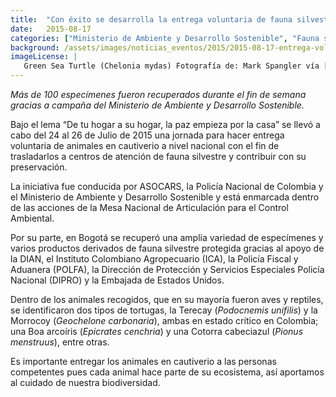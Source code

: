 ```yaml
---
title:  "Con éxito se desarrolla la entrega voluntaria de fauna silvestre en el país"
date:   2015-08-17
categories: ["Ministerio de Ambiente y Desarrollo Sostenible", "Fauna silvestre", "2015"]
background: /assets/images/noticias_eventos/2015/2015-08-17-entrega-voluntaria-de-fauna-silvestre-1.jpg
imageLicense: |
   Green Sea Turtle (Chelonia mydas) Fotografía de: Mark Spangler vía [Flickr](https://flic.kr/p/sUytGj)
---
```


*Más de 100 especímenes fueron recuperados durante el fin de semana gracias a campaña del Ministerio de Ambiente y Desarrollo Sostenible.*  

Bajo el lema “De tu hogar a su hogar, la paz empieza por la casa” se llevó a cabo del 24 al 26 de Julio de 2015 una jornada para hacer entrega voluntaria de animales en cautiverio a nivel nacional con el fin de trasladarlos a centros de atención de fauna silvestre y contribuir con su preservación.  

La iniciativa fue conducida por ASOCARS, la Policía Nacional de Colombia y el Ministerio de Ambiente y Desarrollo Sostenible y está enmarcada dentro de las acciones de la Mesa Nacional de Articulación para el Control Ambiental.  

Por su parte, en Bogotá se recuperó una amplia variedad de especímenes y varios productos derivados de fauna silvestre protegida gracias al apoyo de la DIAN, el Instituto Colombiano Agropecuario (ICA), la Policía Fiscal y Aduanera (POLFA), la Dirección de Protección y Servicios Especiales Policía Nacional (DIPRO) y la Embajada de Estados Unidos.  

Dentro de los animales recogidos, que en su mayoría fueron aves y reptiles, se identificaron dos tipos de tortugas, la Terecay (*Podocnemis unifilis*) y la Morrocoy (*Geochelone carbonaria*), ambas en estado crítico en Colombia; una Boa arcoíris (*Epicrates cenchria*) y una Cotorra cabeciazul (*Pionus menstruus*), entre otras.  

Es importante entregar los animales en cautiverio a las personas competentes pues cada animal hace parte de su ecosistema, así aportamos al cuidado de nuestra biodiversidad.
